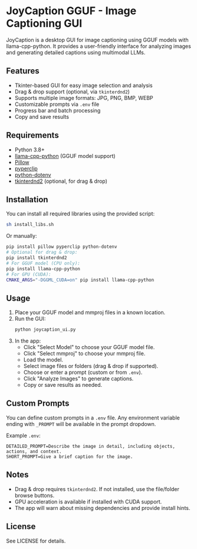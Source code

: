 # JoyCaption GGUF - Image Captioning GUI

JoyCaption is a desktop GUI for image captioning using GGUF models with llama-cpp-python. It provides a user-friendly interface for analyzing images and generating detailed captions using multimodal LLMs.

## Features

- Tkinter-based GUI for easy image selection and analysis
- Drag & drop support (optional, via `tkinterdnd2`)
- Supports multiple image formats: JPG, PNG, BMP, WEBP
- Customizable prompts via `.env` file
- Progress bar and batch processing
- Copy and save results

## Requirements

- Python 3.8+
- [llama-cpp-python](https://github.com/abetlen/llama-cpp-python) (GGUF model support)
- [Pillow](https://pypi.org/project/Pillow/)
- [pyperclip](https://pypi.org/project/pyperclip/)
- [python-dotenv](https://pypi.org/project/python-dotenv/)
- [tkinterdnd2](https://pypi.org/project/tkinterdnd2/) (optional, for drag & drop)

## Installation

You can install all required libraries using the provided script:

```bash
sh install_libs.sh
```

Or manually:

```bash
pip install pillow pyperclip python-dotenv
# Optional for drag & drop:
pip install tkinterdnd2
# For GGUF model (CPU only):
pip install llama-cpp-python
# For GPU (CUDA):
CMAKE_ARGS="-DGGML_CUDA=on" pip install llama-cpp-python
```

## Usage

1. Place your GGUF model and mmproj files in a known location.
2. Run the GUI:
	```bash
	python joycaption_ui.py
	```
3. In the app:
	- Click "Select Model" to choose your GGUF model file.
	- Click "Select mmproj" to choose your mmproj file.
	- Load the model.
	- Select image files or folders (drag & drop if supported).
	- Choose or enter a prompt (custom or from `.env`).
	- Click "Analyze Images" to generate captions.
	- Copy or save results as needed.

## Custom Prompts

You can define custom prompts in a `.env` file. Any environment variable ending with `_PROMPT` will be available in the prompt dropdown.

Example `.env`:

```
DETAILED_PROMPT=Describe the image in detail, including objects, actions, and context.
SHORT_PROMPT=Give a brief caption for the image.
```

## Notes

- Drag & drop requires `tkinterdnd2`. If not installed, use the file/folder browse buttons.
- GPU acceleration is available if installed with CUDA support.
- The app will warn about missing dependencies and provide install hints.

## License

See LICENSE for details.